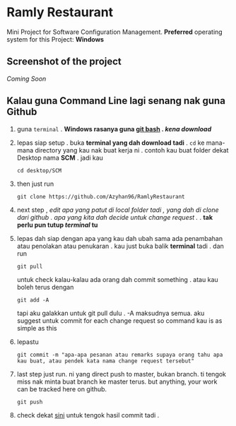# Ramly Restaurant

Mini Project for Software Configuration Management.
**Preferred** operating system for this Project: **Windows**

## Screenshot of the project

_Coming Soon_

## Kalau guna Command Line lagi senang nak guna Github

1. guna ```terminal``` . **Windows rasanya guna [git bash](https://git-scm.com/downloads) . *kena download***

2. lepas siap setup . buka **terminal yang dah download tadi** . ```cd``` ke mana-mana directory yang kau nak buat kerja ni . contoh kau buat folder dekat Desktop nama **SCM** . jadi kau 

    ```cd desktop/SCM``` 

3. then just run

    ```git clone https://github.com/Azyhan96/RamlyRestaurant```

4. next step , *edit apa yang patut di local folder tadi , yang dah di clone dari github . apa yang kita dah decide untuk change request .* . **tak perlu pun tutup *terminal* tu**

5. lepas dah siap dengan apa yang kau dah ubah sama ada penambahan atau penolakan atau penukaran . kau just buka balik **terminal** tadi . dan run 

    ```git pull``` 

    untuk check kalau-kalau ada orang dah commit something . atau kau boleh terus dengan

    ```git add -A```

    tapi aku galakkan untuk git pull dulu . -A maksudnya semua. aku suggest untuk commit for each change request so command kau is as simple as this

6. lepastu 

    ```git commit -m "apa-apa pesanan atau remarks supaya orang tahu apa kau buat, atau pendek kata nama change request tersebut"```

7. last step just run. ni yang direct push to master, bukan branch. ti tengok miss nak minta buat branch ke master terus. but anything, your work can be tracked here on github.

    ```git push```

8. check dekat [sini](https://github.com/Azyhan96/RamlyRestaurant) untuk tengok hasil commit tadi . 
